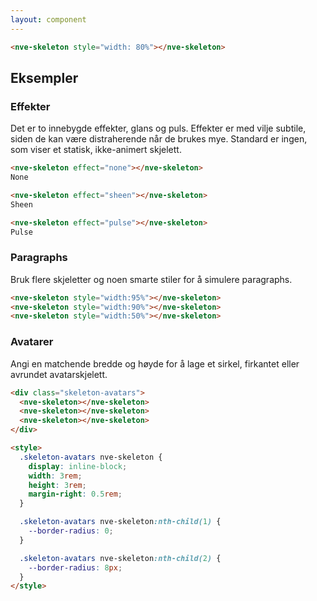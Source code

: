 ```yaml
---
layout: component
---
```


<CodeExamplePreview>

```html
<nve-skeleton style="width: 80%"></nve-skeleton>
```

</CodeExamplePreview>

## Eksempler

### Effekter

Det er to innebygde effekter, glans og puls. Effekter er med vilje subtile, siden de kan være distraherende når de brukes mye. Standard er ingen, som viser et statisk, ikke-animert skjelett.

<CodeExamplePreview>

```html
<nve-skeleton effect="none"></nve-skeleton>
None

<nve-skeleton effect="sheen"></nve-skeleton>
Sheen

<nve-skeleton effect="pulse"></nve-skeleton>
Pulse
```

</CodeExamplePreview>

### Paragraphs

Bruk flere skjeletter og noen smarte stiler for å simulere paragraphs.

<CodeExamplePreview>

```html
<nve-skeleton style="width:95%"></nve-skeleton>
<nve-skeleton style="width:90%"></nve-skeleton>
<nve-skeleton style="width:50%"></nve-skeleton>
```

</CodeExamplePreview>

### Avatarer

Angi en matchende bredde og høyde for å lage et sirkel, firkantet eller avrundet avatarskjelett.

<CodeExamplePreview>

```html
<div class="skeleton-avatars">
  <nve-skeleton></nve-skeleton>
  <nve-skeleton></nve-skeleton>
  <nve-skeleton></nve-skeleton>
</div>

<style>
  .skeleton-avatars nve-skeleton {
    display: inline-block;
    width: 3rem;
    height: 3rem;
    margin-right: 0.5rem;
  }

  .skeleton-avatars nve-skeleton:nth-child(1) {
    --border-radius: 0;
  }

  .skeleton-avatars nve-skeleton:nth-child(2) {
    --border-radius: 8px;
  }
</style>
```

</CodeExamplePreview>
